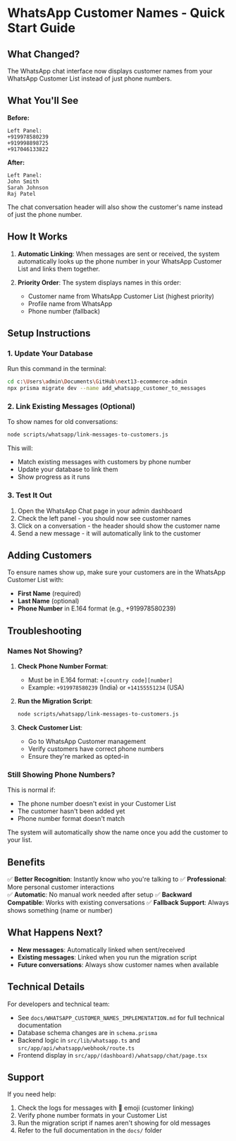 # WhatsApp Customer Names - Quick Start Guide

## What Changed?

The WhatsApp chat interface now displays customer names from your WhatsApp Customer List instead of just phone numbers.

## What You'll See

**Before:**
```
Left Panel:
+919978580239
+919998898725
+917046133822
```

**After:**
```
Left Panel:
John Smith
Sarah Johnson
Raj Patel
```

The chat conversation header will also show the customer's name instead of just the phone number.

## How It Works

1. **Automatic Linking**: When messages are sent or received, the system automatically looks up the phone number in your WhatsApp Customer List and links them together.

2. **Priority Order**: The system displays names in this order:
   - Customer name from WhatsApp Customer List (highest priority)
   - Profile name from WhatsApp
   - Phone number (fallback)

## Setup Instructions

### 1. Update Your Database

Run this command in the terminal:
```bash
cd c:\Users\admin\Documents\GitHub\next13-ecommerce-admin
npx prisma migrate dev --name add_whatsapp_customer_to_messages
```

### 2. Link Existing Messages (Optional)

To show names for old conversations:
```bash
node scripts/whatsapp/link-messages-to-customers.js
```

This will:
- Match existing messages with customers by phone number
- Update your database to link them
- Show progress as it runs

### 3. Test It Out

1. Open the WhatsApp Chat page in your admin dashboard
2. Check the left panel - you should now see customer names
3. Click on a conversation - the header should show the customer name
4. Send a new message - it will automatically link to the customer

## Adding Customers

To ensure names show up, make sure your customers are in the WhatsApp Customer List with:
- **First Name** (required)
- **Last Name** (optional)
- **Phone Number** in E.164 format (e.g., +919978580239)

## Troubleshooting

### Names Not Showing?

1. **Check Phone Number Format**: 
   - Must be in E.164 format: `+[country code][number]`
   - Example: `+919978580239` (India) or `+14155551234` (USA)

2. **Run the Migration Script**:
   ```bash
   node scripts/whatsapp/link-messages-to-customers.js
   ```

3. **Check Customer List**:
   - Go to WhatsApp Customer management
   - Verify customers have correct phone numbers
   - Ensure they're marked as opted-in

### Still Showing Phone Numbers?

This is normal if:
- The phone number doesn't exist in your Customer List
- The customer hasn't been added yet
- Phone number format doesn't match

The system will automatically show the name once you add the customer to your list.

## Benefits

✅ **Better Recognition**: Instantly know who you're talking to
✅ **Professional**: More personal customer interactions  
✅ **Automatic**: No manual work needed after setup
✅ **Backward Compatible**: Works with existing conversations
✅ **Fallback Support**: Always shows something (name or number)

## What Happens Next?

- **New messages**: Automatically linked when sent/received
- **Existing messages**: Linked when you run the migration script
- **Future conversations**: Always show customer names when available

## Technical Details

For developers and technical team:
- See `docs/WHATSAPP_CUSTOMER_NAMES_IMPLEMENTATION.md` for full technical documentation
- Database schema changes are in `schema.prisma`
- Backend logic in `src/lib/whatsapp.ts` and `src/app/api/whatsapp/webhook/route.ts`
- Frontend display in `src/app/(dashboard)/whatsapp/chat/page.tsx`

## Support

If you need help:
1. Check the logs for messages with 🔗 emoji (customer linking)
2. Verify phone number formats in your Customer List
3. Run the migration script if names aren't showing for old messages
4. Refer to the full documentation in the `docs/` folder

